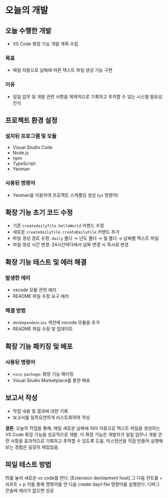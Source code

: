 # 오늘의 개발

## 오늘 수행한 개발

- VS Code 확장 기능 개발 계획 수립

### 목표

- 매일 자동으로 날짜에 따른 텍스트 파일 생성 기능 구현

### 이유

- 일일 업무 및 개발 관련 사항을 체계적으로 기록하고 추적할 수 있는 시스템 필요성 인식

## 프로젝트 환경 설정

### 설치된 프로그램 및 모듈

- Visual Studio Code
- Node.js
- npm
- TypeScript
- Yeoman

### 사용된 명령어

- Yeoman을 이용하여 프로젝트 스캐폴딩 생성 (`yo` 명령어)

## 확장 기능 초기 코드 수정

- 기존 `createdailyfile.helloWorld` 커맨드 수정
- 새로운 `createdailyfile.createDailyFile` 커맨드 추가
- 파일 생성 경로 수정: `daily` 폴더 → 년도 폴더 → 월 폴더 → 날짜별 텍스트 파일
- 파일 생성 시간 변경: 24시간마다에서 날짜 변경 시 즉시로 변경

## 확장 기능 테스트 및 에러 해결

### 발생한 에러

- vscode 모듈 관련 에러
- README 파일 수정 요구 에러

### 해결 방법

- `devDependencies` 섹션에 vscode 모듈을 추가
- README 파일 수정 및 업데이트

## 확장 기능 패키징 및 배포

### 사용된 명령어

- `vsce package`: 확장 기능 패키징
- Visual Studio Marketplace를 통한 배포

## 보고서 작성

- 작업 내용 및 결과에 대한 기록
- 보고서를 일목요연하게 리스트화하여 작성

**결론**: 오늘의 작업을 통해, 매일 새로운 날짜에 따라 자동으로 텍스트 파일을 생성하는 VS Code 확장 기능을 성공적으로 개발. 이 확장 기능은 개발자가 일일 업무나 개발 관련 사항을 효과적으로 기록하고 추적할 수 있도록 도움. 익스텐션을 직접 만들어 실행해보는 경험은 굉장히 재밌었음.

## 파일 테스트 방법

f5를 눌러 새로운 vs code를 연다. [Extension devlopment host] 그 다음 컨트롤 + 쉬프트 + p 키를 통해 명령어를 연 다음 create dayil file 명령어를 실행한다.
디버그 콘솔에 에러가 없으면 성공
